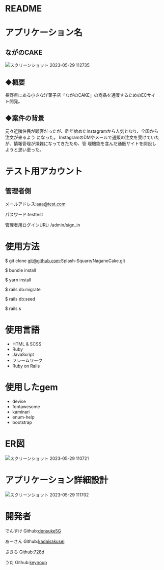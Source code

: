 # README

# アプリケーション名
## ながのCAKE

![スクリーンショット 2023-05-29 112735](https://github.com/Splash-Square/NaganoCake/assets/126881400/b8f9a952-d83e-426f-88a4-4dc701382b84)

## ◆概要
長野県にある小さな洋菓子店「ながのCAKE」の商品を通販するためのECサイト開発。

## ◆案件の背景
元々近隣住民が顧客だったが、昨年始めたInstagramから人気となり、全国から注文が来るよう
になった。
InstagramのDMやメールで通販の注文を受けていたが、情報管理が煩雑になってきたため、管
理機能を含んだ通販サイトを開設しようと思い至った。

# テスト用アカウント

## 管理者側
メールアドレス:aaa@test.com

パスワード:testtest

管理者用ログインURL: /admin/sign_in

# 使用方法
$ git clone git@github.com:Splash-Square/NaganoCake.git

$ bundle install

$ yarn install

$ rails db:migrate

$ rails db:seed

$ rails s

# 使用言語
* HTML & SCSS
* Ruby
* JavaScript
* フレームワーク
* Ruby on Rails

# 使用したgem

* devise
* fontawesome
* kaminari
* enum-help
* bootstrap

# ER図
![スクリーンショット 2023-05-29 110721](https://github.com/Splash-Square/NaganoCake/assets/126881400/d84d258e-62e4-4bca-89e3-56ee408fa4d4)

# アプリケーション詳細設計
![スクリーンショット 2023-05-29 111702](https://github.com/Splash-Square/NaganoCake/assets/126881400/ebb10f5a-de8c-44b2-aa74-7d79c0bc0695)

# 開発者
でんすけ Github:[densuke5G](https://github.com/densuke5G)

あーさん Github:[kadaisakusei](https://github.com/kadaisakusei)

さきち Github:[728d](https://github.com/728d)

うた Github:[keynoup](https://github.com/keynoup)




